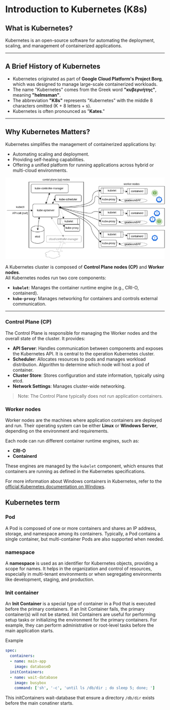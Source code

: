 # Introduction to Kubernetes (K8s)

## What is Kubernetes?

Kubernetes is an open-source software for automating the deployment, scaling, and management of containerized applications.

---

## A Brief History of Kubernetes

- Kubernetes originated as part of **Google Cloud Platform's Project Borg**, which was designed to manage large-scale containerized workloads.
- The name "Kubernetes" comes from the Greek word **"κυβερνήτης"**, meaning **"helmsman"**.
- The abbreviation **"K8s"** represents "Kubernetes" with the middle 8 characters omitted (K + 8 letters + s).
- Kubernetes is often pronounced as "**Kates**."

---

## Why Kubernetes Matters?

Kubernetes simplifies the management of containerized applications by:
- Automating scaling and deployment.
- Providing self-healing capabilities.
- Offering a unified platform for running applications across hybrid or multi-cloud environments.

![K8s Architecture](../images/k8s-architecture.png)

A Kubernetes cluster is composed of **Control Plane nodes (CP)** and **Worker nodes**.  
All Kubernetes nodes run two core components:
- **`kubelet`**: Manages the container runtime engine (e.g., CRI-O, containerd). 
- **`kube-proxy`**: Manages networking for containers and controls external communication.

---

### Control Plane (CP)

The Control Plane is responsible for managing the Worker nodes and the overall state of the cluster. It provides:
- **API Server**: Handles communication between components and exposes the Kubernetes API. It is central to the operation Kubernetes cluster.
- **Scheduler**: Allocates resources to pods and manages workload distribution. Algorithm to determine which node will host a pod of container.
- **Cluster Store**: Stores configuration and state information, typically using etcd.
- **Network Settings**: Manages cluster-wide networking.

> Note: The Control Plane typically does not run application containers.

### Worker nodes 

Worker nodes are the machines where application containers are deployed and run. Their operating system can be either **Linux** or **Windows Server**, depending on the environment and requirements.

Each node can run different container runtime engines, such as:
- **CRI-O**
- **Containerd**

These engines are managed by the `kubelet` component, which ensures that containers are running as defined in the Kubernetes specifications.

For more information about Windows containers in Kubernetes, refer to the [official Kubernetes documentation on Windows](https://kubernetes.io/docs/concepts/windows/intro/).


## Kubernetes term
### Pod
A Pod is composed of one or more containers and shares an IP address, storage, and namespace among its containers. Typically, a Pod contains a single container, but multi-container Pods are also supported when needed.
### namespace
A **namespace** is used as an identifier for Kubernetes objects, providing a scope for names. It helps in the organization and control of resources, especially in multi-tenant environments or when segregating environments like development, staging, and production.

### Init container
An **Init Container** is a special type of container in a Pod that is executed before the primary containers. If an Init Container fails, the primary container(s) will not be started. Init Containers are useful for performing setup tasks or initializing the environment for the primary containers. For example, they can perform administrative or root-level tasks before the main application starts.


Example 
```yaml
spec:
  containers:
  - name: main-app
    image: databaseD 
  initContainers:
  - name: wait-database
    image: busybox
    command: ['sh', '-c', 'until ls /db/dir ; do sleep 5; done; '] 
```
This initContainers wait-database that ensure a directory `/db/dir` exists before the main conatiner starts.
